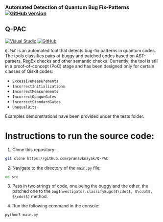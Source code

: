 ### Automated Detection of Quantum Bug Fix-Patterns [![GitHub version](https://badge.fury.io/gh/KrishnKher%2FQ-AutoDiaBFM.svg)](https://badge.fury.io/gh/KrishnKher%2FQ-AutoDiaBFM)
## Q-PAC
[![Visual Studio](https://badgen.net/badge/test/test/blue?icon=visualstudio)](https://badge.fury.io/gh/KrishnKher%2FQ-AutoDiaBFM)
[![GitHub](https://badgen.net/badge/test/test/purple?icon=github)](https://badge.fury.io/gh/KrishnKher%2FQ-AutoDiaBFM)

```Q-PAC``` is an automated tool that detects bug-fix patterns in quantum codes. The tools classifies pairs of buggy and patched codes based on AST-parsers, RegEx checks and other semantic checks. Currently, the tool is still in a proof-of-concept (PoC) stage and has been designed only for certain classes of Qiskit codes:
- `ExcessiveMeasurements`
- `IncorrectInitializations`
- `IncorrectMeasurements`
- `IncorrectOpaqueGates`
- `IncorrectStandardGates`
- `UnequalBits`

Examples demonstrations have been provided under the tests folder.

# Instructions to run the source code:

1. Clone this repository:

```bash
git clone https://github.com/pranavknayak/Q-PAC
```

2. Navigate to the directory of the ```main.py``` file:

```bash
cd src
```

3. Pass in two strings of code, one being the buggy and the other, the patched one to the ```bugInvestigator.classifyBugs($\cdot$, $\cdot$, $\cdot$)``` method.

4. Run the following command in the console:

```bash
python3 main.py
```
